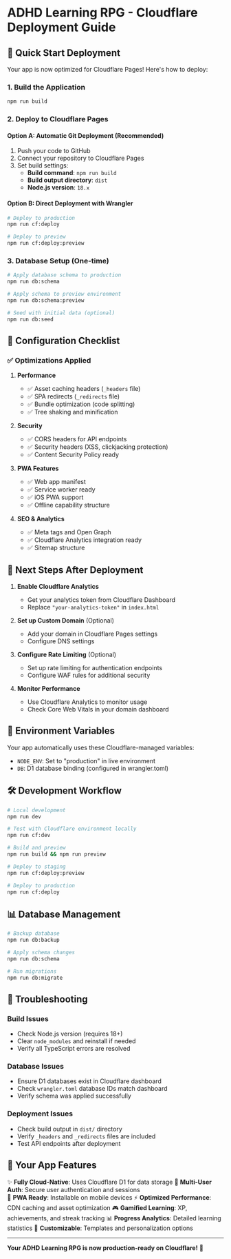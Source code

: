 # ADHD Learning RPG - Cloudflare Deployment Guide

## 🚀 Quick Start Deployment

Your app is now optimized for Cloudflare Pages! Here's how to deploy:

### 1. Build the Application
```bash
npm run build
```

### 2. Deploy to Cloudflare Pages

#### Option A: Automatic Git Deployment (Recommended)
1. Push your code to GitHub
2. Connect your repository to Cloudflare Pages
3. Set build settings:
   - **Build command**: `npm run build`
   - **Build output directory**: `dist`
   - **Node.js version**: `18.x`

#### Option B: Direct Deployment with Wrangler
```bash
# Deploy to production
npm run cf:deploy

# Deploy to preview
npm run cf:deploy:preview
```

### 3. Database Setup (One-time)
```bash
# Apply database schema to production
npm run db:schema

# Apply schema to preview environment  
npm run db:schema:preview

# Seed with initial data (optional)
npm run db:seed
```

## 🔧 Configuration Checklist

### ✅ Optimizations Applied

1. **Performance**
   - ✅ Asset caching headers (`_headers` file)
   - ✅ SPA redirects (`_redirects` file)  
   - ✅ Bundle optimization (code splitting)
   - ✅ Tree shaking and minification

2. **Security**
   - ✅ CORS headers for API endpoints
   - ✅ Security headers (XSS, clickjacking protection)
   - ✅ Content Security Policy ready

3. **PWA Features**
   - ✅ Web app manifest
   - ✅ Service worker ready
   - ✅ iOS PWA support
   - ✅ Offline capability structure

4. **SEO & Analytics**
   - ✅ Meta tags and Open Graph
   - ✅ Cloudflare Analytics integration ready
   - ✅ Sitemap structure

## 🎯 Next Steps After Deployment

1. **Enable Cloudflare Analytics**
   - Get your analytics token from Cloudflare Dashboard
   - Replace `"your-analytics-token"` in `index.html`

2. **Set up Custom Domain** (Optional)
   - Add your domain in Cloudflare Pages settings
   - Configure DNS settings

3. **Configure Rate Limiting** (Optional)
   - Set up rate limiting for authentication endpoints
   - Configure WAF rules for additional security

4. **Monitor Performance**
   - Use Cloudflare Analytics to monitor usage
   - Check Core Web Vitals in your domain dashboard

## 🔐 Environment Variables

Your app automatically uses these Cloudflare-managed variables:
- `NODE_ENV`: Set to "production" in live environment  
- `DB`: D1 database binding (configured in wrangler.toml)

## 🛠️ Development Workflow

```bash
# Local development
npm run dev

# Test with Cloudflare environment locally
npm run cf:dev

# Build and preview
npm run build && npm run preview

# Deploy to staging
npm run cf:deploy:preview

# Deploy to production  
npm run cf:deploy
```

## 📊 Database Management

```bash
# Backup database
npm run db:backup

# Apply schema changes
npm run db:schema

# Run migrations
npm run db:migrate
```

## 🚨 Troubleshooting

### Build Issues
- Check Node.js version (requires 18+)
- Clear `node_modules` and reinstall if needed
- Verify all TypeScript errors are resolved

### Database Issues  
- Ensure D1 databases exist in Cloudflare dashboard
- Check `wrangler.toml` database IDs match dashboard
- Verify schema was applied successfully

### Deployment Issues
- Check build output in `dist/` directory
- Verify `_headers` and `_redirects` files are included
- Test API endpoints after deployment

## 🎉 Your App Features

✨ **Fully Cloud-Native**: Uses Cloudflare D1 for data storage
🔐 **Multi-User Auth**: Secure user authentication and sessions  
📱 **PWA Ready**: Installable on mobile devices
⚡ **Optimized Performance**: CDN caching and asset optimization
🎮 **Gamified Learning**: XP, achievements, and streak tracking
📊 **Progress Analytics**: Detailed learning statistics
🎨 **Customizable**: Templates and personalization options

---

**Your ADHD Learning RPG is now production-ready on Cloudflare!** 🎊
